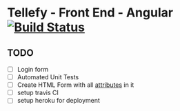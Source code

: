 # Tellefy - Front End - Angular [![Build Status](https://travis-ci.org/vipulDessai/tellefy-frontend-microservice-angular.svg?branch=working)](https://travis-ci.org/vipulDessai/tellefy-frontend-microservice-angular)

## TODO
- [ ] Login form
- [ ] Automated Unit Tests
- [ ] Create HTML Form with all [attributes](https://www.w3schools.com/html/html_form_attributes.asp]) in it
- [ ] setup travis CI
- [ ] setup heroku for deployment